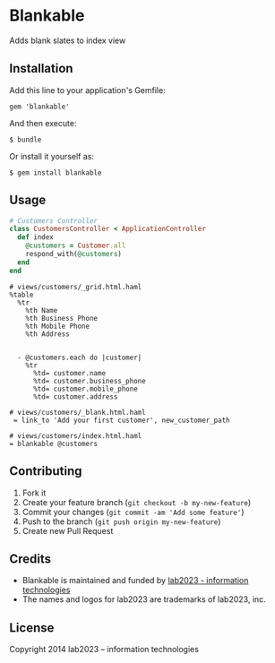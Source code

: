 # Blankable

Adds blank slates to index view

## Installation

Add this line to your application's Gemfile:

    gem 'blankable'

And then execute:

    $ bundle

Or install it yourself as:

    $ gem install blankable

## Usage

```ruby
# Customers Controller
class CustomersController < ApplicationController
  def index
    @customers = Customer.all
    respond_with(@customers)
  end
end
```

```haml
# views/customers/_grid.html.haml
%table
  %tr
    %th Name
    %th Business Phone
    %th Mobile Phone
    %th Address


  - @customers.each do |customer|
    %tr
      %td= customer.name
      %td= customer.business_phone
      %td= customer.mobile_phone
      %td= customer.address
```

```haml
# views/customers/_blank.html.haml
 = link_to 'Add your first customer', new_customer_path
```

```haml
# views/customers/index.html.haml
= blankable @customers
```

## Contributing

1. Fork it
2. Create your feature branch (`git checkout -b my-new-feature`)
3. Commit your changes (`git commit -am 'Add some feature'`)
4. Push to the branch (`git push origin my-new-feature`)
5. Create new Pull Request

## Credits

- Blankable is maintained and funded by [lab2023 - information technologies](http://lab2023.com/)
- The names and logos for lab2023 are trademarks of lab2023, inc.

## License

Copyright 2014 lab2023 – information technologies